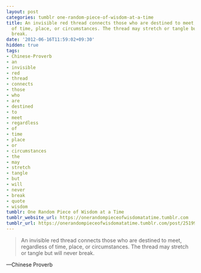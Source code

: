 ```yaml
---
layout: post
categories: tumblr one-random-piece-of-wisdom-at-a-time
title: An invisible red thread connects those who are destined to meet, regardless
  of time, place, or circumstances. The thread may stretch or tangle but will never
  break.
date: '2012-06-16T11:59:02+09:30'
hidden: true
tags:
- Chinese-Proverb
- an
- invisible
- red
- thread
- connects
- those
- who
- are
- destined
- to
- meet
- regardless
- of
- time
- place
- or
- circumstances
- the
- may
- stretch
- tangle
- but
- will
- never
- break
- quote
- wisdom
tumblr: One Random Piece of Wisdom at a Time
tumblr_website_url: https://onerandompieceofwisdomatatime.tumblr.com
tumblr_url: https://onerandompieceofwisdomatatime.tumblr.com/post/25199711313/an-invisible-red-thread-connects-those-who-are
---
```

> An invisible red thread connects those who are destined to meet, regardless of time, place, or circumstances. The thread may stretch or tangle but will never break.

—Chinese Proverb
